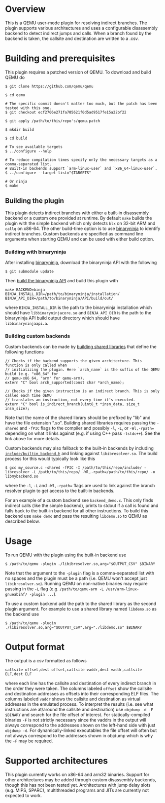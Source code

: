 # Overview

This is a QEMU user-mode plugin for resolving indirect branches. The plugin supports various architectures and uses a configurable disassembly backend to detect indirect jumps and calls. When a branch found by the backend is taken, the callsite and destination are written to a .csv.

# Building and prerequisites

This plugin requires a patched version of QEMU. To download and build QEMU do

```
$ git clone https://github.com/qemu/qemu

$ cd qemu

# The specific commit doesn't matter too much, but the patch has been tested with this one.
$ git checkout ecf2706e271fa705621f0d5ad9517fe15a22bf22

$ git apply /path/to/this/repo's/qemu.patch

$ mkdir build

$ cd build

# To see available targets
$ ../configure --help

# To reduce compilation times specify only the necessary targets as a comma-separated list.
# Built-in backends support `arm-linux-user` and `x86_64-linux-user`.
$ ../configure --target-list="$TARGETS"

# Or ninja
$ make
```

## Building the plugin

This plugin detects indirect branches with either a built-in disassembly backend or a custom one provided at runtime. By default `make` builds the plugin with the simple backend which only detects `blx` on 32-bit ARM and `callq` on x86-64. The other build-time option is to use [binaryninja](https://binary.ninja/) to identify indirect branches. Custom backends are specified as command line arguments when starting QEMU and can be used with either build option.

### Building with binaryninja

After installing [binaryninja](https://docs.binary.ninja/getting-started.html), download the binaryninja API with the following

```
$ git submodule update
```

Then [build the binaryninja API](https://github.com/Vector35/binaryninja-api#build-instructions) and build this plugin with

```
make BACKEND=binja BINJA_INSTALL_DIR=/path/to/binaryninja/installation/ BINJA_API_DIR=/path/to/binaryninja/API/build/out/
```

where `BINJA_INSTALL_DIR` is the path to the binaryninja installation which should have `libbinaryninjacore.so` and `BINJA_API_DIR` is the path to the binaryninja API build output directory which should have `libbinaryninjaapi.a`.

### Building custom backends

Custom backends can be made by [building shared libraries](https://tldp.org/HOWTO/Program-Library-HOWTO/shared-libraries.html#AEN95) that define the following functions
```
// Checks if the backend supports the given architecture. This function is only called when
// initializing the plugin. Here `arch_name` is the suffix of the QEMU build (e.g. "x86_64" for
// qemu-x86_64, "arm" for qemu-arm).
extern "C" bool arch_supported(const char *arch_name);

// Checks if the given instruction is an indirect branch. This is only called each time QEMU
// translates an instruction, not every time it's executed.
extern "C" bool is_indirect_branch(uint8_t *insn_data, size_t insn_size);
```

Note that the name of the shared library should be prefixed by "lib" and have the file extension ".so". Building shared libraries requires passing the `-shared` and `-fPIC` flags to the compiler and possibly `-l`, `-L`, or `-Wl,-rpath=` depending on what it links against (e.g. if using C++ pass `-lstdc++`). See the link above for more details.

Custom backends may also fallback to the built-in backends by including [`include/builtin_backend.h`](include/builtin_backend.h) and linking against `libibresolver.so`. The build process for this would typically look like this
```
$ gcc my_source.c -shared -fPIC -I /path/to/this/repo/include/ -libresolver -L /path/to/this/repo/ -Wl,-rpath=/path/to/this/repo/ -o libmybackend.so
```

where the `-l`, `-L` and `-Wl,-rpath=` flags are used to link against the branch resolver plugin to get access to the built-in backends.

For an example of a custom backend see `backend_demo.c`. This only finds indirect calls (like the simple backend), prints to stdout if a call is found and falls back to the built-in backend for all other instructions. To build this backend use `make demo` and pass the resulting `libdemo.so` to QEMU as described below.

# Usage

To run QEMU with the plugin using the built-in backend use

```
$ /path/to/qemu -plugin ./libibresolver.so,arg="$OUTPUT_CSV" $BINARY
```

Note that the argument to the `-plugin` flag is a comma-separated list with no spaces and the plugin must be a path (i.e. QEMU won't accept just `libibresolver.so`). Running QEMU on non-native binaries may require passing in the `-L` flag (e.g. `/path/to/qemu-arm -L /usr/arm-linux-gnueabihf/ -plugin ...`).

To use a custom backend add the path to the shared library as the second plugin argument. For example to use a shared library named `libdemo.so` as the backend use
```
$ /path/to/qemu -plugin ./libiresolver.so,arg="$OUTPUT_CSV",arg="./libdemo.so" $BINARY
```

# Output format

The output is a csv formatted as follows
```
callsite offset,dest offset,callsite vaddr,dest vaddr,callsite ELF,dest ELF
```

where each line has the callsite and destination of every indirect branch in the order they were taken. The columns labeled `offset` show the callsite and destination addresses as offsets into their corresponding ELF files. The columns labeled `vaddr` shows the callsite and destination as virtual addresses in the emulated process. To interpret the results (i.e. see what instructions are at/around the callsite and destination) use `objdump -d -F $BINARY` and search for the file offset of interest. For statically-compiled binaries `-F` is not strictly necessary since the vaddrs in the output will always correspond to the addresses shown on the left-hand side with just `objdump -d`. For dynamically-linked executables the file offset will often but not always correspond to the addresses shown in objdump which is why the `-F` may be required.

# Supported architectures

This plugin currently works on x86-64 and arm32 binaries. Support for other architectures may be added through custom disassembly backends, though this has not been tested yet. Architectures with jump delay slots (e.g. MIPS, SPARC), multithreaded programs and JITs are currently not expected to work.
